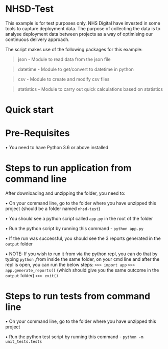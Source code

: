 # NHSD-Test
This example is for test purposes only. NHS Digital have invested in some tools to capture deployment data. The purpose of collecting the data is to analyse deployment data between projects as a way of optimising our continuous delivery approach.


The script makes use of the following packages for this example:
> json - Module to read data from the json file

> datetime - Module to get/convert to datetime in python

> csv - Module to create and modify csv files

> statistics - Module to carry out quick calculations based on statistics



Quick start
==============

Pre-Requisites
=================
• You need to have Python 3.6 or above installed



Steps to run application from command line
=================
After downloading and unzipping the folder, you need to:

• On your command line, go to the folder where you have unzipped this project (should be a folder named `nhsd-test`)

• You should see a python script called `app.py` in the root of the folder

• Run the python script by running this command - `python app.py`

• If the run was successful, you should see the 3 reports generated in the `output` folder

• NOTE: If you wish to run it from via the python repl, you can do that by typing `python` ,from inside the same folder, on your cmd line and after the repl is open, 
you can run the below steps: 
    `>>> import app`
    `>>> app.generate_reports()` (which should give you the same outcome in the `output` folder)
    `>>> exit()`


Steps to run tests from command line
=================
• On your command line, go to the folder where you have unzipped this project

• Run the python test script by running this command - `python -m unit_tests.tests`
